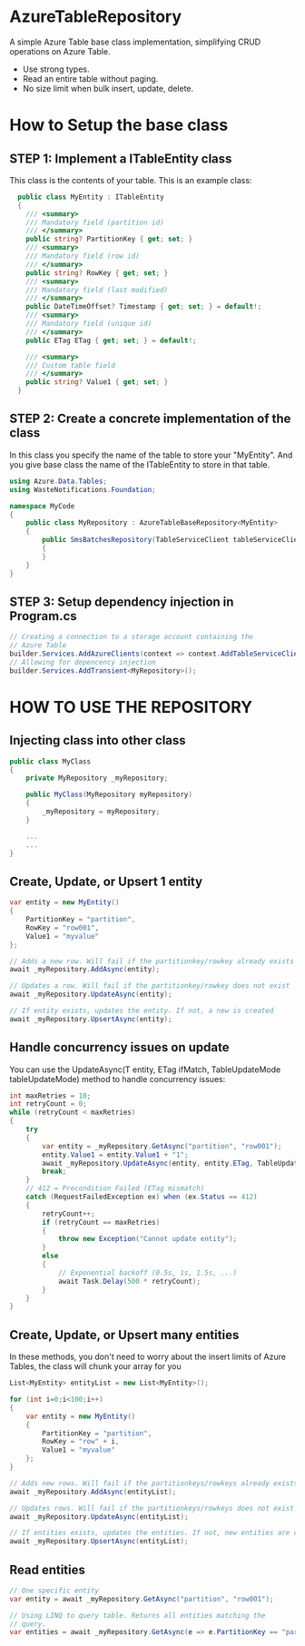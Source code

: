 # AzureTableRepository

A simple Azure Table base class implementation, simplifying CRUD operations on Azure Table.

- Use strong types.
- Read an entire table without paging.
- No size limit when bulk insert, update, delete. 

# How to Setup the base class

## STEP 1: Implement a ITableEntity class

This class is the contents of your table. This is an example class:

```csharp
  public class MyEntity : ITableEntity
  {
    /// <summary>
    /// Mandatory field (partition id)
    /// </summary>
    public string? PartitionKey { get; set; }
    /// <summary>
    /// Mandatory field (row id)
    /// </summary>
    public string? RowKey { get; set; }
    /// <summary>
    /// Mandatory field (last modified)
    /// </summary>
    public DateTimeOffset? Timestamp { get; set; } = default!;
    /// <summary>
    /// Mandatory field (unique id)
    /// </summary>
    public ETag ETag { get; set; } = default!;

    /// <summary>
    /// Custom table field
    /// </summary>
    public string? Value1 { get; set; } 
  }
```

## STEP 2: Create a concrete implementation of the class

In this class you specify the name of the table to store your "MyEntity". And you give base class the name of the ITableEntity to store in that table.

```csharp
using Azure.Data.Tables;
using WasteNotifications.Foundation;

namespace MyCode
{
    public class MyRepository : AzureTableBaseRepository<MyEntity>
    {
        public SmsBatchesRepository(TableServiceClient tableServiceClient) : base("MyTable", tableServiceClient)
        {
        }
    }
}
```

## STEP 3: Setup dependency injection in Program.cs

```csharp
// Creating a connection to a storage account containing the 
// Azure Table
builder.Services.AddAzureClients(context => context.AddTableServiceClient(builder.Configuration.GetConnectionString("StorageAccount")));
// Allowing for depencency injection
builder.Services.AddTransient<MyRepository>();
```

# HOW TO USE THE REPOSITORY

## Injecting class into other class

```csharp
public class MyClass 
{
    private MyRepository _myRepository;

    public MyClass(MyRepository myRepository)
    {
        _myRepository = myRepository;
    }

    ...
    ...
}
```

## Create, Update, or Upsert 1 entity

```csharp
var entity = new MyEntity() 
{ 
    PartitionKey = "partition",
    RowKey = "row001",
    Value1 = "myvalue"
};

// Adds a new row. Will fail if the partitionkey/rowkey already exists
await _myRepository.AddAsync(entity);

// Updates a row. Will fail if the partitionkey/rowkey does not exist
await _myRepository.UpdateAsync(entity);

// If entity exists, updates the entity. If not, a new is created
await _myRepository.UpsertAsync(entity);
```

## Handle concurrency issues on update

You can use the UpdateAsync(T entity, ETag ifMatch, TableUpdateMode tableUpdateMode) method to handle concurrency issues:

```csharp
int maxRetries = 10;
int retryCount = 0;
while (retryCount < maxRetries)
{
    try
    {
        var entity = _myRepository.GetAsync("partition", "row001");
        entity.Value1 = entity.Value1 + "1";
        await _myRepository.UpdateAsync(entity, entity.ETag, TableUpdateMode.Replace);
        break;
    }
    // 412 = Precondition Failed (ETag mismatch)
    catch (RequestFailedException ex) when (ex.Status == 412) 
    {
        retryCount++;
        if (retryCount == maxRetries)
        {
            throw new Exception("Cannot update entity");
        }
        else
        {
            // Exponential backoff (0.5s, 1s, 1.5s, ...)
            await Task.Delay(500 * retryCount);
        }
    }
}
```

## Create, Update, or Upsert many entities

In these methods, you don't need to worry about the insert limits of Azure Tables, the class will chunk your array for you

```csharp
List<MyEntity> entityList = new List<MyEntity>();

for (int i=0;i<100;i++)
{
    var entity = new MyEntity() 
    { 
        PartitionKey = "partition",
        RowKey = "row" + i,
        Value1 = "myvalue"
    };
}

// Adds new rows. Will fail if the partitionkeys/rowkeys already exists
await _myRepository.AddAsync(entityList);

// Updates rows. Will fail if the partitionkeys/rowkeys does not exist
await _myRepository.UpdateAsync(entityList);

// If entities exists, updates the entities. If not, new entities are created
await _myRepository.UpsertAsync(entityList);
```

## Read entities

```csharp
// One specific entity
var entity = await _myRepository.GetAsync("partition", "row001");

// Using LINQ to query table. Returns all entities matching the 
// query.
var entities = await _myRepository.GetAsync(e => e.PartitionKey == "partition");
```



